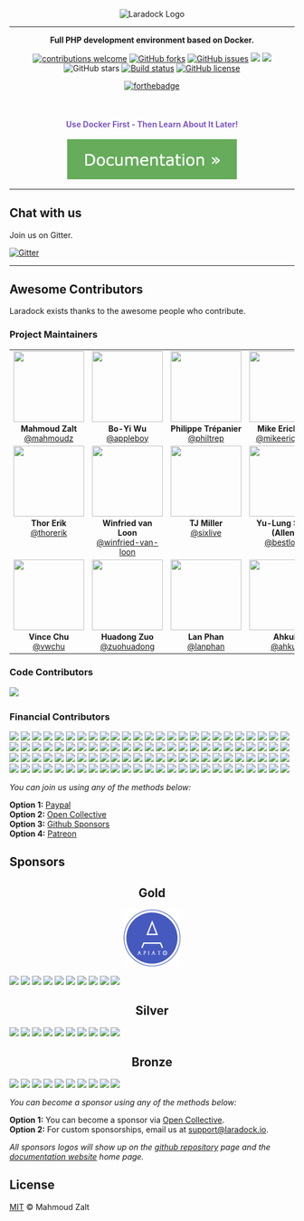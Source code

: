 <p align="center">
    <img src="/.github/home-page-images/laradock-logo.jpg?raw=true" alt="Laradock Logo"/>
</p>

---

<p align="center"><b>Full PHP development environment based on Docker.</b></p>

<p align="center">
   <a href="http://laradock.io/contributing"><img src="https://img.shields.io/badge/contributions-welcome-brightgreen.svg?style=flat" alt="contributions welcome"></a>
   <a href="https://github.com/laradock/laradock/network"><img src="https://img.shields.io/github/forks/laradock/laradock.svg" alt="GitHub forks"></a>
   <a href="https://github.com/laradock/laradock/issues"><img src="https://img.shields.io/github/issues/laradock/laradock.svg" alt="GitHub issues"></a>
   <a href="https://github.com/laradock/laradock/stargazers"><a href="#backers" alt="sponsors on Open Collective"><img src="https://opencollective.com/laradock/backers/badge.svg" /></a> <a href="#sponsors" alt="Sponsors on Open Collective"><img src="https://opencollective.com/laradock/sponsors/badge.svg" /></a> <img src="https://img.shields.io/github/stars/laradock/laradock.svg" alt="GitHub stars"></a>
   <a href="https://travis-ci.org/laradock/laradock"><img src="https://travis-ci.org/laradock/laradock.svg?branch=master" alt="Build status"></a>
   <a href="https://raw.githubusercontent.com/laradock/laradock/master/LICENSE"><img src="https://img.shields.io/badge/license-MIT-blue.svg" alt="GitHub license"></a>
</p>

<p align="center">
    <a href="http://zalt.me"><img src="http://forthebadge.com/images/badges/built-by-developers.svg" alt="forthebadge" width="180"></a>
</p>

<br>

<h4 align="center" style="color:#7d58c2">Use Docker First - Then Learn About It Later!</h4>

<p align="center">
	<a href="http://laradock.io">
	   <img src="https://raw.githubusercontent.com/laradock/laradock/master/.github/home-page-images/documentation-button.png" width="300px" alt="Laradock Documentation"/>
	</a>
</p>

---

## Chat with us

Join us on Gitter.

[![Gitter](https://badges.gitter.im/Laradock/laradock.svg)](https://gitter.im/Laradock/laradock?utm_source=badge&utm_medium=badge&utm_campaign=pr-badge)

---

## Awesome Contributors
Laradock exists thanks to the awesome people who contribute.

### Project Maintainers

<table>
  <tbody>
    <tr>
        <td align="center" valign="top">
            <img width="125" height="125" src="https://github.com/mahmoudz.png?s=150">
            <br>
            <strong>Mahmoud Zalt</strong>
            <br>
            <a href="https://github.com/Mahmoudz">@mahmoudz</a>
        </td>
        <td align="center" valign="top">
            <img width="125" height="125" src="https://github.com/appleboy.png?s=150">
            <br>
            <strong>Bo-Yi Wu</strong>
            <br>
            <a href="https://github.com/appleboy">@appleboy</a>
        </td>
        <td align="center" valign="top">
            <img width="125" height="125" src="https://github.com/philtrep.png?s=150">
            <br>
            <strong>Philippe Trépanier</strong>
            <br>
            <a href="https://github.com/philtrep">@philtrep</a>
        </td>
        <td align="center" valign="top">
            <img width="125" height="125" src="https://github.com/mikeerickson.png?s=150">
            <br>
            <strong>Mike Erickson</strong>
            <br>
            <a href="https://github.com/mikeerickson">@mikeerickson</a>
        </td>
        <td align="center" valign="top">
            <img width="125" height="125" src="https://github.com/zeroc0d3.png?s=150">
            <br>
            <strong>Dwi Fahni Denni</strong>
            <br>
            <a href="https://github.com/zeroc0d3">@zeroc0d3</a>
        </td>
     </tr>
     <tr>
        <td align="center" valign="top">
            <img width="125" height="125" src="https://github.com/thorerik.png?s=150">
            <br>
            <strong>Thor Erik</strong>
            <br>
            <a href="https://github.com/thorerik">@thorerik</a>
        </td>
        <td align="center" valign="top">
            <img width="125" height="125" src="https://github.com/winfried-van-loon.png?s=150">
            <br>
            <strong>Winfried van Loon</strong>
            <br>
            <a href="https://github.com/winfried-van-loon">@winfried-van-loon</a>
        </td>
        <td align="center" valign="top">
            <img width="125" height="125" src="https://github.com/sixlive.png?s=150">
            <br>
            <strong>TJ Miller</strong>
            <br>
            <a href="https://github.com/sixlive">@sixlive</a>
        </td>
        <td align="center" valign="top">
            <img width="125" height="125" src="https://github.com/bestlong.png?s=150">
            <br>
            <strong>Yu-Lung Shao (Allen)</strong>
            <br>
            <a href="https://github.com/bestlong">@bestlong</a>
        </td>
        <td align="center" valign="top">
            <img width="125" height="125" src="https://github.com/urukalo.png?s=150">
            <br>
            <strong>Milan Urukalo</strong>
            <br>
            <a href="https://github.com/urukalo">@urukalo</a>
        </td>
     </tr>
     <tr>
        <td align="center" valign="top">
            <img width="125" height="125" src="https://github.com/vwchu.png?s=150">
            <br>
            <strong>Vince Chu</strong>
            <br>
            <a href="https://github.com/vwchu">@vwchu</a>
        </td>
        <td align="center" valign="top">
            <img width="125" height="125" src="https://github.com/zuohuadong.png?s=150">
            <br>
            <strong>Huadong Zuo</strong>
            <br>
            <a href="https://github.com/zuohuadong">@zuohuadong</a>
        </td>
        <td align="center" valign="top">
            <img width="125" height="125" src="https://github.com/lanphan.png?s=150">
            <br>
            <strong>Lan Phan</strong>
            <br>
            <a href="https://github.com/lanphan">@lanphan</a>
        </td>
        <td align="center" valign="top">
            <img width="125" height="125" src="https://github.com/ahkui.png?s=150">
            <br>
            <strong>Ahkui</strong>
            <br>
            <a href="https://github.com/ahkui">@ahkui</a>
        </td>
        <td align="center" valign="top">
            <img width="125" height="125" src="https://raw.githubusercontent.com/laradock/laradock/master/.github/home-page-images/join-us.png">
            <br>
            <strong>< Join Us ></strong>
            <br>
            <a href="https://github.com/laradock">@laradock</a>
        </td>
     </tr>
  </tbody>
</table>

### Code Contributors

<a href="https://github.com/laradock/laradock/graphs/contributors"><img src="https://opencollective.com/laradock/contributors.svg?width=890&button=false" /></a>

### Financial Contributors

<a href="https://opencollective.com/laradock/tiers/awesome-backers/0/website" target="_blank"><img src="https://opencollective.com/laradock/tiers/awesome-backers/0/avatar.svg?isActive=true"></a>
<a href="https://opencollective.com/laradock/tiers/awesome-backers/1/website" target="_blank"><img src="https://opencollective.com/laradock/tiers/awesome-backers/1/avatar.svg?isActive=true"></a>
<a href="https://opencollective.com/laradock/tiers/awesome-backers/2/website" target="_blank"><img src="https://opencollective.com/laradock/tiers/awesome-backers/2/avatar.svg?isActive=true"></a>
<a href="https://opencollective.com/laradock/tiers/awesome-backers/3/website" target="_blank"><img src="https://opencollective.com/laradock/tiers/awesome-backers/3/avatar.svg?isActive=true"></a>
<a href="https://opencollective.com/laradock/tiers/awesome-backers/4/website" target="_blank"><img src="https://opencollective.com/laradock/tiers/awesome-backers/4/avatar.svg?isActive=true"></a>
<a href="https://opencollective.com/laradock/tiers/awesome-backers/5/website" target="_blank"><img src="https://opencollective.com/laradock/tiers/awesome-backers/5/avatar.svg?isActive=true"></a>
<a href="https://opencollective.com/laradock/tiers/awesome-backers/6/website" target="_blank"><img src="https://opencollective.com/laradock/tiers/awesome-backers/6/avatar.svg?isActive=true"></a>
<a href="https://opencollective.com/laradock/tiers/awesome-backers/7/website" target="_blank"><img src="https://opencollective.com/laradock/tiers/awesome-backers/7/avatar.svg?isActive=true"></a>
<a href="https://opencollective.com/laradock/tiers/awesome-backers/8/website" target="_blank"><img src="https://opencollective.com/laradock/tiers/awesome-backers/8/avatar.svg?isActive=true"></a>
<a href="https://opencollective.com/laradock/tiers/awesome-backers/9/website" target="_blank"><img src="https://opencollective.com/laradock/tiers/awesome-backers/9/avatar.svg?isActive=true"></a>
<a href="https://opencollective.com/laradock/tiers/awesome-backers/10/website" target="_blank"><img src="https://opencollective.com/laradock/tiers/awesome-backers/10/avatar.svg?isActive=true"></a>
<a href="https://opencollective.com/laradock/tiers/awesome-backers/11/website" target="_blank"><img src="https://opencollective.com/laradock/tiers/awesome-backers/11/avatar.svg?isActive=true"></a>
<a href="https://opencollective.com/laradock/tiers/awesome-backers/12/website" target="_blank"><img src="https://opencollective.com/laradock/tiers/awesome-backers/12/avatar.svg?isActive=true"></a>
<a href="https://opencollective.com/laradock/tiers/awesome-backers/13/website" target="_blank"><img src="https://opencollective.com/laradock/tiers/awesome-backers/13/avatar.svg?isActive=true"></a>
<a href="https://opencollective.com/laradock/tiers/awesome-backers/14/website" target="_blank"><img src="https://opencollective.com/laradock/tiers/awesome-backers/14/avatar.svg?isActive=true"></a>
<a href="https://opencollective.com/laradock/tiers/awesome-backers/15/website" target="_blank"><img src="https://opencollective.com/laradock/tiers/awesome-backers/15/avatar.svg?isActive=true"></a>
<a href="https://opencollective.com/laradock/tiers/awesome-backers/16/website" target="_blank"><img src="https://opencollective.com/laradock/tiers/awesome-backers/16/avatar.svg?isActive=true"></a>
<a href="https://opencollective.com/laradock/tiers/awesome-backers/17/website" target="_blank"><img src="https://opencollective.com/laradock/tiers/awesome-backers/17/avatar.svg?isActive=true"></a>
<a href="https://opencollective.com/laradock/tiers/awesome-backers/18/website" target="_blank"><img src="https://opencollective.com/laradock/tiers/awesome-backers/18/avatar.svg?isActive=true"></a>
<a href="https://opencollective.com/laradock/tiers/awesome-backers/19/website" target="_blank"><img src="https://opencollective.com/laradock/tiers/awesome-backers/19/avatar.svg?isActive=true"></a>
<a href="https://opencollective.com/laradock/tiers/awesome-backers/20/website" target="_blank"><img src="https://opencollective.com/laradock/tiers/awesome-backers/20/avatar.svg?isActive=true"></a>
<a href="https://opencollective.com/laradock/tiers/awesome-backers/21/website" target="_blank"><img src="https://opencollective.com/laradock/tiers/awesome-backers/21/avatar.svg?isActive=true"></a>
<a href="https://opencollective.com/laradock/tiers/awesome-backers/22/website" target="_blank"><img src="https://opencollective.com/laradock/tiers/awesome-backers/22/avatar.svg?isActive=true"></a>
<a href="https://opencollective.com/laradock/tiers/awesome-backers/23/website" target="_blank"><img src="https://opencollective.com/laradock/tiers/awesome-backers/23/avatar.svg?isActive=true"></a>
<a href="https://opencollective.com/laradock/tiers/awesome-backers/24/website" target="_blank"><img src="https://opencollective.com/laradock/tiers/awesome-backers/24/avatar.svg?isActive=true"></a>
<a href="https://opencollective.com/laradock/tiers/awesome-backers/25/website" target="_blank"><img src="https://opencollective.com/laradock/tiers/awesome-backers/25/avatar.svg?isActive=true"></a>
<a href="https://opencollective.com/laradock/tiers/awesome-backers/26/website" target="_blank"><img src="https://opencollective.com/laradock/tiers/awesome-backers/26/avatar.svg?isActive=true"></a>
<a href="https://opencollective.com/laradock/tiers/awesome-backers/27/website" target="_blank"><img src="https://opencollective.com/laradock/tiers/awesome-backers/27/avatar.svg?isActive=true"></a>
<a href="https://opencollective.com/laradock/tiers/awesome-backers/28/website" target="_blank"><img src="https://opencollective.com/laradock/tiers/awesome-backers/28/avatar.svg?isActive=true"></a>
<a href="https://opencollective.com/laradock/tiers/awesome-backers/29/website" target="_blank"><img src="https://opencollective.com/laradock/tiers/awesome-backers/29/avatar.svg?isActive=true"></a>
<a href="https://opencollective.com/laradock/tiers/awesome-backers/30/website" target="_blank"><img src="https://opencollective.com/laradock/tiers/awesome-backers/30/avatar.svg?isActive=true"></a>
<a href="https://opencollective.com/laradock/tiers/awesome-backers/31/website" target="_blank"><img src="https://opencollective.com/laradock/tiers/awesome-backers/31/avatar.svg?isActive=true"></a>
<a href="https://opencollective.com/laradock/tiers/awesome-backers/32/website" target="_blank"><img src="https://opencollective.com/laradock/tiers/awesome-backers/32/avatar.svg?isActive=true"></a>
<a href="https://opencollective.com/laradock/tiers/awesome-backers/33/website" target="_blank"><img src="https://opencollective.com/laradock/tiers/awesome-backers/33/avatar.svg?isActive=true"></a>
<a href="https://opencollective.com/laradock/tiers/awesome-backers/34/website" target="_blank"><img src="https://opencollective.com/laradock/tiers/awesome-backers/34/avatar.svg?isActive=true"></a>
<a href="https://opencollective.com/laradock/tiers/awesome-backers/35/website" target="_blank"><img src="https://opencollective.com/laradock/tiers/awesome-backers/35/avatar.svg?isActive=true"></a>
<a href="https://opencollective.com/laradock/tiers/awesome-backers/36/website" target="_blank"><img src="https://opencollective.com/laradock/tiers/awesome-backers/36/avatar.svg?isActive=true"></a>
<a href="https://opencollective.com/laradock/tiers/awesome-backers/37/website" target="_blank"><img src="https://opencollective.com/laradock/tiers/awesome-backers/37/avatar.svg?isActive=true"></a>
<a href="https://opencollective.com/laradock/tiers/awesome-backers/38/website" target="_blank"><img src="https://opencollective.com/laradock/tiers/awesome-backers/38/avatar.svg?isActive=true"></a>
<a href="https://opencollective.com/laradock/tiers/awesome-backers/39/website" target="_blank"><img src="https://opencollective.com/laradock/tiers/awesome-backers/39/avatar.svg?isActive=true"></a>
<a href="https://opencollective.com/laradock/tiers/awesome-backers/40/website" target="_blank"><img src="https://opencollective.com/laradock/tiers/awesome-backers/40/avatar.svg?isActive=true"></a>
<a href="https://opencollective.com/laradock/tiers/awesome-backers/41/website" target="_blank"><img src="https://opencollective.com/laradock/tiers/awesome-backers/41/avatar.svg?isActive=true"></a>
<a href="https://opencollective.com/laradock/tiers/awesome-backers/42/website" target="_blank"><img src="https://opencollective.com/laradock/tiers/awesome-backers/42/avatar.svg?isActive=true"></a>
<a href="https://opencollective.com/laradock/tiers/awesome-backers/43/website" target="_blank"><img src="https://opencollective.com/laradock/tiers/awesome-backers/43/avatar.svg?isActive=true"></a>
<a href="https://opencollective.com/laradock/tiers/awesome-backers/44/website" target="_blank"><img src="https://opencollective.com/laradock/tiers/awesome-backers/44/avatar.svg?isActive=true"></a>
<a href="https://opencollective.com/laradock/tiers/awesome-backers/45/website" target="_blank"><img src="https://opencollective.com/laradock/tiers/awesome-backers/45/avatar.svg?isActive=true"></a>
<a href="https://opencollective.com/laradock/tiers/awesome-backers/46/website" target="_blank"><img src="https://opencollective.com/laradock/tiers/awesome-backers/46/avatar.svg?isActive=true"></a>
<a href="https://opencollective.com/laradock/tiers/awesome-backers/47/website" target="_blank"><img src="https://opencollective.com/laradock/tiers/awesome-backers/47/avatar.svg?isActive=true"></a>
<a href="https://opencollective.com/laradock/tiers/awesome-backers/48/website" target="_blank"><img src="https://opencollective.com/laradock/tiers/awesome-backers/48/avatar.svg?isActive=true"></a>
<a href="https://opencollective.com/laradock/tiers/awesome-backers/49/website" target="_blank"><img src="https://opencollective.com/laradock/tiers/awesome-backers/49/avatar.svg?isActive=true"></a>
<a href="https://opencollective.com/laradock/tiers/awesome-backers/50/website" target="_blank"><img src="https://opencollective.com/laradock/tiers/awesome-backers/50/avatar.svg?isActive=true"></a>
<a href="https://opencollective.com/laradock/tiers/awesome-backers/51/website" target="_blank"><img src="https://opencollective.com/laradock/tiers/awesome-backers/51/avatar.svg?isActive=true"></a>
<a href="https://opencollective.com/laradock/tiers/awesome-backers/52/website" target="_blank"><img src="https://opencollective.com/laradock/tiers/awesome-backers/52/avatar.svg?isActive=true"></a>
<a href="https://opencollective.com/laradock/tiers/awesome-backers/53/website" target="_blank"><img src="https://opencollective.com/laradock/tiers/awesome-backers/53/avatar.svg?isActive=true"></a>
<a href="https://opencollective.com/laradock/tiers/awesome-backers/54/website" target="_blank"><img src="https://opencollective.com/laradock/tiers/awesome-backers/54/avatar.svg?isActive=true"></a>
<a href="https://opencollective.com/laradock/tiers/awesome-backers/55/website" target="_blank"><img src="https://opencollective.com/laradock/tiers/awesome-backers/55/avatar.svg?isActive=true"></a>
<a href="https://opencollective.com/laradock/tiers/awesome-backers/56/website" target="_blank"><img src="https://opencollective.com/laradock/tiers/awesome-backers/56/avatar.svg?isActive=true"></a>
<a href="https://opencollective.com/laradock/tiers/awesome-backers/57/website" target="_blank"><img src="https://opencollective.com/laradock/tiers/awesome-backers/57/avatar.svg?isActive=true"></a>
<a href="https://opencollective.com/laradock/tiers/awesome-backers/58/website" target="_blank"><img src="https://opencollective.com/laradock/tiers/awesome-backers/58/avatar.svg?isActive=true"></a>
<a href="https://opencollective.com/laradock/tiers/awesome-backers/59/website" target="_blank"><img src="https://opencollective.com/laradock/tiers/awesome-backers/59/avatar.svg?isActive=true"></a>
<a href="https://opencollective.com/laradock/tiers/awesome-backers/60/website" target="_blank"><img src="https://opencollective.com/laradock/tiers/awesome-backers/60/avatar.svg?isActive=true"></a>
<a href="https://opencollective.com/laradock/tiers/awesome-backers/61/website" target="_blank"><img src="https://opencollective.com/laradock/tiers/awesome-backers/61/avatar.svg?isActive=true"></a>
<a href="https://opencollective.com/laradock/tiers/awesome-backers/62/website" target="_blank"><img src="https://opencollective.com/laradock/tiers/awesome-backers/62/avatar.svg?isActive=true"></a>
<a href="https://opencollective.com/laradock/tiers/awesome-backers/63/website" target="_blank"><img src="https://opencollective.com/laradock/tiers/awesome-backers/63/avatar.svg?isActive=true"></a>
<a href="https://opencollective.com/laradock/tiers/awesome-backers/64/website" target="_blank"><img src="https://opencollective.com/laradock/tiers/awesome-backers/64/avatar.svg?isActive=true"></a>
<a href="https://opencollective.com/laradock/tiers/awesome-backers/65/website" target="_blank"><img src="https://opencollective.com/laradock/tiers/awesome-backers/65/avatar.svg?isActive=true"></a>
<a href="https://opencollective.com/laradock/tiers/awesome-backers/66/website" target="_blank"><img src="https://opencollective.com/laradock/tiers/awesome-backers/66/avatar.svg?isActive=true"></a>
<a href="https://opencollective.com/laradock/tiers/awesome-backers/67/website" target="_blank"><img src="https://opencollective.com/laradock/tiers/awesome-backers/67/avatar.svg?isActive=true"></a>
<a href="https://opencollective.com/laradock/tiers/awesome-backers/68/website" target="_blank"><img src="https://opencollective.com/laradock/tiers/awesome-backers/68/avatar.svg?isActive=true"></a>
<a href="https://opencollective.com/laradock/tiers/awesome-backers/69/website" target="_blank"><img src="https://opencollective.com/laradock/tiers/awesome-backers/69/avatar.svg?isActive=true"></a>
<a href="https://opencollective.com/laradock/tiers/awesome-backers/70/website" target="_blank"><img src="https://opencollective.com/laradock/tiers/awesome-backers/70/avatar.svg?isActive=true"></a>
<a href="https://opencollective.com/laradock/tiers/awesome-backers/71/website" target="_blank"><img src="https://opencollective.com/laradock/tiers/awesome-backers/71/avatar.svg?isActive=true"></a>
<a href="https://opencollective.com/laradock/tiers/awesome-backers/72/website" target="_blank"><img src="https://opencollective.com/laradock/tiers/awesome-backers/72/avatar.svg?isActive=true"></a>
<a href="https://opencollective.com/laradock/tiers/awesome-backers/73/website" target="_blank"><img src="https://opencollective.com/laradock/tiers/awesome-backers/73/avatar.svg?isActive=true"></a>
<a href="https://opencollective.com/laradock/tiers/awesome-backers/74/website" target="_blank"><img src="https://opencollective.com/laradock/tiers/awesome-backers/74/avatar.svg?isActive=true"></a>
<a href="https://opencollective.com/laradock/tiers/awesome-backers/75/website" target="_blank"><img src="https://opencollective.com/laradock/tiers/awesome-backers/75/avatar.svg?isActive=true"></a>
<a href="https://opencollective.com/laradock/tiers/awesome-backers/76/website" target="_blank"><img src="https://opencollective.com/laradock/tiers/awesome-backers/76/avatar.svg?isActive=true"></a>
<a href="https://opencollective.com/laradock/tiers/awesome-backers/77/website" target="_blank"><img src="https://opencollective.com/laradock/tiers/awesome-backers/77/avatar.svg?isActive=true"></a>
<a href="https://opencollective.com/laradock/tiers/awesome-backers/78/website" target="_blank"><img src="https://opencollective.com/laradock/tiers/awesome-backers/78/avatar.svg?isActive=true"></a>
<a href="https://opencollective.com/laradock/tiers/awesome-backers/79/website" target="_blank"><img src="https://opencollective.com/laradock/tiers/awesome-backers/79/avatar.svg?isActive=true"></a>
<a href="https://opencollective.com/laradock/tiers/awesome-backers/80/website" target="_blank"><img src="https://opencollective.com/laradock/tiers/awesome-backers/80/avatar.svg?isActive=true"></a>
<a href="https://opencollective.com/laradock/tiers/awesome-backers/81/website" target="_blank"><img src="https://opencollective.com/laradock/tiers/awesome-backers/81/avatar.svg?isActive=true"></a>
<a href="https://opencollective.com/laradock/tiers/awesome-backers/82/website" target="_blank"><img src="https://opencollective.com/laradock/tiers/awesome-backers/82/avatar.svg?isActive=true"></a>
<a href="https://opencollective.com/laradock/tiers/awesome-backers/83/website" target="_blank"><img src="https://opencollective.com/laradock/tiers/awesome-backers/83/avatar.svg?isActive=true"></a>
<a href="https://opencollective.com/laradock/tiers/awesome-backers/84/website" target="_blank"><img src="https://opencollective.com/laradock/tiers/awesome-backers/84/avatar.svg?isActive=true"></a>
<a href="https://opencollective.com/laradock/tiers/awesome-backers/85/website" target="_blank"><img src="https://opencollective.com/laradock/tiers/awesome-backers/85/avatar.svg?isActive=true"></a>
<a href="https://opencollective.com/laradock/tiers/awesome-backers/86/website" target="_blank"><img src="https://opencollective.com/laradock/tiers/awesome-backers/86/avatar.svg?isActive=true"></a>
<a href="https://opencollective.com/laradock/tiers/awesome-backers/87/website" target="_blank"><img src="https://opencollective.com/laradock/tiers/awesome-backers/87/avatar.svg?isActive=true"></a>
<a href="https://opencollective.com/laradock/tiers/awesome-backers/88/website" target="_blank"><img src="https://opencollective.com/laradock/tiers/awesome-backers/88/avatar.svg?isActive=true"></a>
<a href="https://opencollective.com/laradock/tiers/awesome-backers/89/website" target="_blank"><img src="https://opencollective.com/laradock/tiers/awesome-backers/89/avatar.svg?isActive=true"></a>
<a href="https://opencollective.com/laradock/tiers/awesome-backers/90/website" target="_blank"><img src="https://opencollective.com/laradock/tiers/awesome-backers/90/avatar.svg?isActive=true"></a>
<a href="https://opencollective.com/laradock/tiers/awesome-backers/91/website" target="_blank"><img src="https://opencollective.com/laradock/tiers/awesome-backers/91/avatar.svg?isActive=true"></a>
<a href="https://opencollective.com/laradock/tiers/awesome-backers/92/website" target="_blank"><img src="https://opencollective.com/laradock/tiers/awesome-backers/92/avatar.svg?isActive=true"></a>
<a href="https://opencollective.com/laradock/tiers/awesome-backers/93/website" target="_blank"><img src="https://opencollective.com/laradock/tiers/awesome-backers/93/avatar.svg?isActive=true"></a>
<a href="https://opencollective.com/laradock/tiers/awesome-backers/94/website" target="_blank"><img src="https://opencollective.com/laradock/tiers/awesome-backers/94/avatar.svg?isActive=true"></a>
<a href="https://opencollective.com/laradock/tiers/awesome-backers/95/website" target="_blank"><img src="https://opencollective.com/laradock/tiers/awesome-backers/95/avatar.svg?isActive=true"></a>
<a href="https://opencollective.com/laradock/tiers/awesome-backers/96/website" target="_blank"><img src="https://opencollective.com/laradock/tiers/awesome-backers/96/avatar.svg?isActive=true"></a>
<a href="https://opencollective.com/laradock/tiers/awesome-backers/97/website" target="_blank"><img src="https://opencollective.com/laradock/tiers/awesome-backers/97/avatar.svg?isActive=true"></a>
<a href="https://opencollective.com/laradock/tiers/awesome-backers/98/website" target="_blank"><img src="https://opencollective.com/laradock/tiers/awesome-backers/98/avatar.svg?isActive=true"></a>
<a href="https://opencollective.com/laradock/tiers/awesome-backers/99/website" target="_blank"><img src="https://opencollective.com/laradock/tiers/awesome-backers/99/avatar.svg?isActive=true"></a>

_You can join us using any of the methods below:_

<b>Option 1:</b> [Paypal](https://paypal.me/mzmmzz)
<br>
<b>Option 2:</b> [Open Collective](https://opencollective.com/laradock/contribute)
<br>
<b>Option 3:</b> [Github Sponsors](https://github.com/sponsors/Mahmoudz)
<br>
<b>Option 4:</b> [Patreon](https://www.patreon.com/zalt)


## Sponsors

<h2 align="center">Gold</h2>

[comment]: # (Custom Sponsors)
<p align="center">
    <a href="http://apiato.io/" target="_blank"><img src="https://raw.githubusercontent.com/laradock/laradock/master/.github/home-page-images/custom-sponsors/apiato.png" height="100px"></a>
</p>

[comment]: # (Open Collective Sponsors)
<a href="https://opencollective.com/laradock/tiers/gold-sponsors/0/website" target="_blank"><img src="https://opencollective.com/laradock/tiers/gold-sponsors/0/avatar.svg?isActive=true" height="100px"></a>
<a href="https://opencollective.com/laradock/tiers/gold-sponsors/1/website" target="_blank"><img src="https://opencollective.com/laradock/tiers/gold-sponsors/1/avatar.svg?isActive=true" height="100px"></a>
<a href="https://opencollective.com/laradock/tiers/gold-sponsors/2/website" target="_blank"><img src="https://opencollective.com/laradock/tiers/gold-sponsors/2/avatar.svg?isActive=true" height="100px"></a>
<a href="https://opencollective.com/laradock/tiers/gold-sponsors/3/website" target="_blank"><img src="https://opencollective.com/laradock/tiers/gold-sponsors/3/avatar.svg?isActive=true" height="100px"></a>
<a href="https://opencollective.com/laradock/tiers/gold-sponsors/4/website" target="_blank"><img src="https://opencollective.com/laradock/tiers/gold-sponsors/4/avatar.svg?isActive=true" height="100px"></a>
<a href="https://opencollective.com/laradock/tiers/gold-sponsors/5/website" target="_blank"><img src="https://opencollective.com/laradock/tiers/gold-sponsors/5/avatar.svg?isActive=true" height="100px"></a>
<a href="https://opencollective.com/laradock/tiers/gold-sponsors/6/website" target="_blank"><img src="https://opencollective.com/laradock/tiers/gold-sponsors/6/avatar.svg?isActive=true" height="100px"></a>
<a href="https://opencollective.com/laradock/tiers/gold-sponsors/7/website" target="_blank"><img src="https://opencollective.com/laradock/tiers/gold-sponsors/7/avatar.svg?isActive=true" height="100px"></a>
<a href="https://opencollective.com/laradock/tiers/gold-sponsors/8/website" target="_blank"><img src="https://opencollective.com/laradock/tiers/gold-sponsors/8/avatar.svg?isActive=true" height="100px"></a>
<a href="https://opencollective.com/laradock/tiers/gold-sponsors/9/website" target="_blank"><img src="https://opencollective.com/laradock/tiers/gold-sponsors/9/avatar.svg?isActive=true" height="100px"></a>

<h2 align="center">Silver</h2>

<a href="https://opencollective.com/laradock/tiers/silver-sponsors/0/website" target="_blank"><img src="https://opencollective.com/laradock/tiers/silver-sponsors/0/avatar.svg?isActive=true" height="70px"></a>
<a href="https://opencollective.com/laradock/tiers/silver-sponsors/1/website" target="_blank"><img src="https://opencollective.com/laradock/tiers/silver-sponsors/1/avatar.svg?isActive=true" height="70px"></a>
<a href="https://opencollective.com/laradock/tiers/silver-sponsors/2/website" target="_blank"><img src="https://opencollective.com/laradock/tiers/silver-sponsors/2/avatar.svg?isActive=true" height="70px"></a>
<a href="https://opencollective.com/laradock/tiers/silver-sponsors/3/website" target="_blank"><img src="https://opencollective.com/laradock/tiers/silver-sponsors/3/avatar.svg?isActive=true" height="70px"></a>
<a href="https://opencollective.com/laradock/tiers/silver-sponsors/4/website" target="_blank"><img src="https://opencollective.com/laradock/tiers/silver-sponsors/4/avatar.svg?isActive=true" height="70px"></a>
<a href="https://opencollective.com/laradock/tiers/silver-sponsors/5/website" target="_blank"><img src="https://opencollective.com/laradock/tiers/silver-sponsors/5/avatar.svg?isActive=true" height="70px"></a>
<a href="https://opencollective.com/laradock/tiers/silver-sponsors/6/website" target="_blank"><img src="https://opencollective.com/laradock/tiers/silver-sponsors/6/avatar.svg?isActive=true" height="70px"></a>
<a href="https://opencollective.com/laradock/tiers/silver-sponsors/7/website" target="_blank"><img src="https://opencollective.com/laradock/tiers/silver-sponsors/7/avatar.svg?isActive=true" height="70px"></a>
<a href="https://opencollective.com/laradock/tiers/silver-sponsors/8/website" target="_blank"><img src="https://opencollective.com/laradock/tiers/silver-sponsors/8/avatar.svg?isActive=true" height="70px"></a>
<a href="https://opencollective.com/laradock/tiers/silver-sponsors/9/website" target="_blank"><img src="https://opencollective.com/laradock/tiers/silver-sponsors/9/avatar.svg?isActive=true" height="70px"></a>

<h2 align="center">Bronze</h2>

<a href="https://opencollective.com/laradock/tiers/bronze-sponsors/0/website" target="_blank"><img src="https://opencollective.com/laradock/tiers/bronze-sponsors/0/avatar.svg?isActive=true" height="45px"></a>
<a href="https://opencollective.com/laradock/tiers/bronze-sponsors/1/website" target="_blank"><img src="https://opencollective.com/laradock/tiers/bronze-sponsors/1/avatar.svg?isActive=true" height="45px"></a>
<a href="https://opencollective.com/laradock/tiers/bronze-sponsors/2/website" target="_blank"><img src="https://opencollective.com/laradock/tiers/bronze-sponsors/2/avatar.svg?isActive=true" height="45px"></a>
<a href="https://opencollective.com/laradock/tiers/bronze-sponsors/3/website" target="_blank"><img src="https://opencollective.com/laradock/tiers/bronze-sponsors/3/avatar.svg?isActive=true" height="45px"></a>
<a href="https://opencollective.com/laradock/tiers/bronze-sponsors/4/website" target="_blank"><img src="https://opencollective.com/laradock/tiers/bronze-sponsors/4/avatar.svg?isActive=true" height="45px"></a>
<a href="https://opencollective.com/laradock/tiers/bronze-sponsors/5/website" target="_blank"><img src="https://opencollective.com/laradock/tiers/bronze-sponsors/5/avatar.svg?isActive=true" height="45px"></a>
<a href="https://opencollective.com/laradock/tiers/bronze-sponsors/6/website" target="_blank"><img src="https://opencollective.com/laradock/tiers/bronze-sponsors/6/avatar.svg?isActive=true" height="45px"></a>
<a href="https://opencollective.com/laradock/tiers/bronze-sponsors/7/website" target="_blank"><img src="https://opencollective.com/laradock/tiers/bronze-sponsors/7/avatar.svg?isActive=true" height="45px"></a>
<a href="https://opencollective.com/laradock/tiers/bronze-sponsors/8/website" target="_blank"><img src="https://opencollective.com/laradock/tiers/bronze-sponsors/8/avatar.svg?isActive=true" height="45px"></a>
<a href="https://opencollective.com/laradock/tiers/bronze-sponsors/9/website" target="_blank"><img src="https://opencollective.com/laradock/tiers/bronze-sponsors/9/avatar.svg?isActive=true" height="45px"></a>

_You can become a sponsor using any of the methods below:_

<b>Option 1:</b> You can become a sponsor via [Open Collective](https://opencollective.com/laradock/contribute/).
<br>
<b>Option 2:</b> For custom sponsorships, email us at <a href = "mailto: support@laradock.io">support@laradock.io</a>.

*All sponsors logos will show up on the [github repository](https://github.com/laradock/laradock/) page and the [documentation website](http://laradock.io/) home page.*

## License

[MIT](https://github.com/laradock/laradock/blob/master/LICENSE) © Mahmoud Zalt
